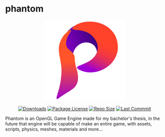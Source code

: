 # phantom 
<p align="center">
  <a href="https://github.com/gilmarxd/phantom" target="blank"><img src="editor/resources/icon/x256.png" alt="Phantom Logo" /></a>
</p>

<p align="center">
<a href="#"><img src="https://img.shields.io/github/downloads/gilmarxd/phantom/latest/total" alt="Downloads"></a>
<a href="https://github.com/gilmarxd/phantom/blob/main/LICENSE"><img src="https://img.shields.io/github/license/gilmarxd/phantom" alt="Package License" /></a>
<a href="#"><img src="https://img.shields.io/github/repo-size/gilmarxd/phantom" alt="Repo Size" /></a>
<a href="#"><img src="https://img.shields.io/github/last-commit/gilmarxd/phantom" alt="Last Commmit"/></a>
</p>

Phantom is an OpenGL Game Engine made for my bachelor's thesis, in the future that engine will be capable of make an entire game, with assets, scripts, physics, meshes, materials and more...